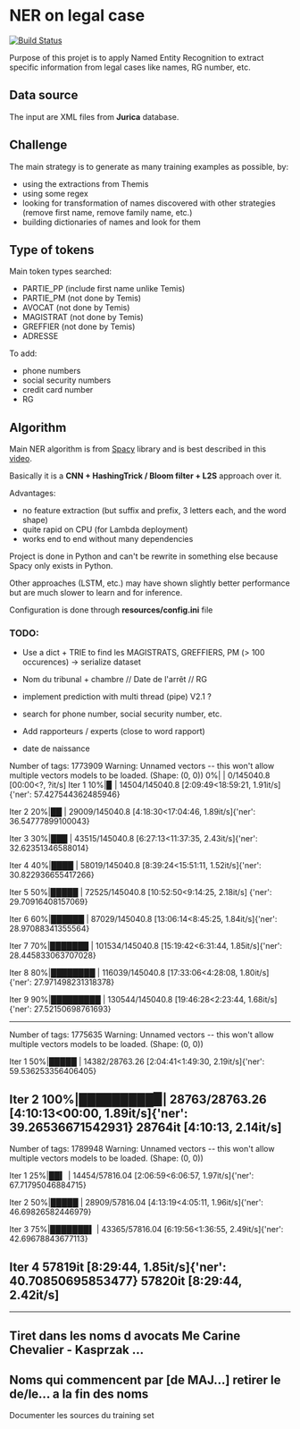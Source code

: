 # NER on legal case

[![Build Status](https://travis-ci.com/ELS-RD/anonymisation.svg?token=9BHyni1rDpKLxVsHDRNp&branch=master)](https://travis-ci.com/ELS-RD/anonymisation)

Purpose of this projet is to apply Named Entity Recognition to extract specific information from legal cases like 
names, RG number, etc.

## Data source

The input are XML files from **Jurica** database.

## Challenge

The main strategy is to generate as many training examples as possible, by:

- using the extractions from Themis
- using some regex
- looking for transformation of names discovered with other strategies (remove first name, remove family name, etc.)
- building dictionaries of names and look for them

## Type of tokens

Main token types searched: 

- PARTIE_PP (include first name unlike Temis)
- PARTIE_PM (not done by Temis)
- AVOCAT (not done by Temis)
- MAGISTRAT (not done by Temis)
- GREFFIER (not done by Temis)
- ADRESSE

To add:

- phone numbers
- social security numbers
- credit card number
- RG

## Algorithm

Main NER algorithm is from [Spacy](https://spacy.io/) library and is best described in this [video](https://www.youtube.com/watch?v=sqDHBH9IjRU).
  
Basically it is a **CNN + HashingTrick / Bloom filter + L2S** approach over it.

Advantages:
- no feature extraction (but suffix and prefix, 3 letters each, and the word shape)
- quite rapid on CPU (for Lambda deployment)
- works end to end without many dependencies

Project is done in Python and can't be rewrite in something else because Spacy only exists in Python.

Other approaches (LSTM, etc.) may have shown slightly better performance but are much slower to learn and for inference.

Configuration is done through **resources/config.ini** file

### TODO:

- Use a dict + TRIE to find les MAGISTRATS, GREFFIERS, PM (> 100 occurences) -> serialize dataset

- Nom du tribunal + chambre // Date de l'arrêt // RG
- implement prediction with multi thread (pipe) V2.1 ?
- search for phone number, social security number, etc. 
- Add rapporteurs / experts (close to word rapport)
- date de naissance



Number of tags: 1773909
Warning: Unnamed vectors -- this won't allow multiple vectors models to be loaded. (Shape: (0, 0))
  0%|          | 0/145040.8 [00:00<?, ?it/s]
Iter 1
 10%|▉         | 14504/145040.8 [2:09:49<18:59:21,  1.91it/s]{'ner': 57.427544362485946}

Iter 2
 20%|██        | 29009/145040.8 [4:18:30<17:04:46,  1.89it/s]{'ner': 36.54777899100043}

Iter 3
 30%|███       | 43515/145040.8 [6:27:13<11:37:35,  2.43it/s]{'ner': 32.62351346588014}

Iter 4
 40%|████      | 58019/145040.8 [8:39:24<15:51:11,  1.52it/s]{'ner': 30.822936655417266}

Iter 5
 50%|█████     | 72525/145040.8 [10:52:50<9:14:25,  2.18it/s] {'ner': 29.70916408157069}

Iter 6
 60%|██████    | 87029/145040.8 [13:06:14<8:45:25,  1.84it/s]{'ner': 28.97088341355564}

Iter 7
 70%|███████   | 101534/145040.8 [15:19:42<6:31:44,  1.85it/s]{'ner': 28.445833063707028}

Iter 8
 80%|████████  | 116039/145040.8 [17:33:06<4:28:08,  1.80it/s]{'ner': 27.971498231318378}

Iter 9
 90%|█████████ | 130544/145040.8 [19:46:28<2:23:44,  1.68it/s]{'ner': 27.52150698761693}

--------------
Number of tags: 1775635
Warning: Unnamed vectors -- this won't allow multiple vectors models to be loaded. (Shape: (0, 0))

Iter 1
 50%|█████     | 14382/28763.26 [2:04:41<1:49:30,  2.19it/s]{'ner': 59.536253356406405}

Iter 2
100%|█████████▉| 28763/28763.26 [4:10:13<00:00,  1.89it/s]{'ner': 39.26536671542931}
28764it [4:10:13,  2.14it/s]        
-------------------
Number of tags: 1789948
Warning: Unnamed vectors -- this won't allow multiple vectors models to be loaded. (Shape: (0, 0))

Iter 1
 25%|██▍       | 14454/57816.04 [2:06:59<6:06:57,  1.97it/s]{'ner': 67.71795046884715}

Iter 2
 50%|█████     | 28909/57816.04 [4:13:19<4:05:11,  1.96it/s]{'ner': 46.69826582446979}

Iter 3
 75%|███████▌  | 43365/57816.04 [6:19:56<1:36:55,  2.49it/s]{'ner': 42.69678843677113}

Iter 4
57819it [8:29:44,  1.85it/s]{'ner': 40.70850695853477}
57820it [8:29:44,  2.42it/s]
----------------------

-------
Tiret dans les noms d avocats
 Me Carine Chevalier - Kasprzak ...
-------
Noms qui commencent par [de MAJ...]
retirer le de/le... a la fin des noms
--- 
Documenter les sources du training set
